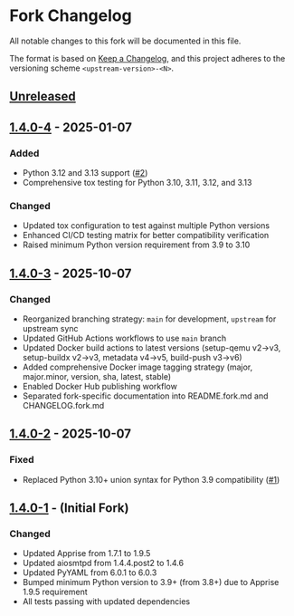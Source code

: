 # Fork Changelog

All notable changes to this fork will be documented in this file.

The format is based on [Keep a Changelog](https://keepachangelog.com/en/1.0.0/),
and this project adheres to the versioning scheme `<upstream-version>-<N>`.

## [Unreleased]

## [1.4.0-4] - 2025-01-07

### Added
- Python 3.12 and 3.13 support ([#2](https://github.com/sandipb/mailrise/issues/2))
- Comprehensive tox testing for Python 3.10, 3.11, 3.12, and 3.13

### Changed
- Updated tox configuration to test against multiple Python versions
- Enhanced CI/CD testing matrix for better compatibility verification
- Raised minimum Python version requirement from 3.9 to 3.10

## [1.4.0-3] - 2025-10-07

### Changed
- Reorganized branching strategy: `main` for development, `upstream` for upstream sync
- Updated GitHub Actions workflows to use `main` branch
- Updated Docker build actions to latest versions (setup-qemu v2→v3, setup-buildx v2→v3, metadata v4→v5, build-push v3→v6)
- Added comprehensive Docker image tagging strategy (major, major.minor, version, sha, latest, stable)
- Enabled Docker Hub publishing workflow
- Separated fork-specific documentation into README.fork.md and CHANGELOG.fork.md

## [1.4.0-2] - 2025-10-07

### Fixed
- Replaced Python 3.10+ union syntax for Python 3.9 compatibility ([#1](https://github.com/sandipb/mailrise/issues/1))

## [1.4.0-1] - (Initial Fork)

### Changed
- Updated Apprise from 1.7.1 to 1.9.5
- Updated aiosmtpd from 1.4.4.post2 to 1.4.6
- Updated PyYAML from 6.0.1 to 6.0.3
- Bumped minimum Python version to 3.9+ (from 3.8+) due to Apprise 1.9.5 requirement
- All tests passing with updated dependencies

[Unreleased]: https://github.com/sandipb/mailrise/compare/v1.4.0-4...HEAD
[1.4.0-4]: https://github.com/sandipb/mailrise/compare/v1.4.0-3...v1.4.0-4
[1.4.0-3]: https://github.com/sandipb/mailrise/compare/v1.4.0-2...v1.4.0-3
[1.4.0-2]: https://github.com/sandipb/mailrise/compare/v1.4.0-1...v1.4.0-2
[1.4.0-1]: https://github.com/sandipb/mailrise/releases/tag/v1.4.0-1
